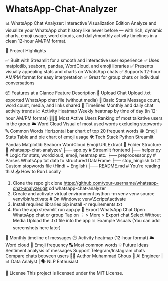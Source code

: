 # WhatsApp-Chat-Analyzer
📊 WhatsApp Chat Analyzer: Interactive Visualization Edition
Analyze and visualize your WhatsApp chat history like never before — with rich, dynamic charts, emoji usage, word clouds, and daily/monthly activity timelines in a clean 12-hour AM/PM format.

🚀 Project Highlights

✅ Built with Streamlit for a smooth and interactive user experience
✅ Uses matplotlib, seaborn, pandas, WordCloud, and emoji libraries
✅ Presents visually appealing stats and charts on WhatsApp chats
✅ Supports 12-hour AM/PM format for easy interpretation
✅ Great for group chats or individual conversations

📦 Features at a Glance
Feature	Description
📁 Upload Chat	Upload .txt exported WhatsApp chat file (without media)
🧮 Basic Stats	Message count, word count, media, and links shared
📆 Timelines	Monthly and daily chat activity trends
📈 Activity Heatmap	Weekly heatmap by time of day (in 12-hour AM/PM format)
🧑‍🤝‍🧑 Most Active Users	Ranking of most talkative users in the group
🌥️ Word Cloud	Visual of most used words excluding stopwords
🔤 Common Words	Horizontal bar chart of top 20 frequent words
😀 Emoji Stats	Table and pie chart of emoji usage
🛠 Tech Stack
 Python
 Streamlit
 Pandas
 Matplotlib
 Seaborn
 WordCloud
 Emoji
 URLExtract
📂 Folder Structure
📁 whatsapp-chat-analyzer/
├── app.py                 # Streamlit frontend
├── helper.py              # Logic for stats, wordcloud, emoji, heatmap etc.
├── preprocessor.py        # Parses WhatsApp txt data to structured DataFrame
├── stop_hinglish.txt      # Custom stopwords file (Hindi + English)
├── README.md              # You're reading this!
📥 How to Run Locally
1. Clone the repo
git clone https://github.com/your-username/whatsapp-chat-analyzer.git
cd whatsapp-chat-analyzer
2. Create and activate virtual environment
python -m venv venv
source venv/bin/activate        # On Windows: venv\Scripts\activate
3. Install required libraries
pip install -r requirements.txt
4. Run the app
streamlit run app.py
📝 Export WhatsApp Chat
Open WhatsApp chat or group
Tap on ⋮ > More > Export chat
Select Without Media
Upload the .txt file into the app
📊 Example Visuals
(You can add screenshots here later)

📅 Monthly timeline of messages
🕒 Activity heatmap (12-hour format)
🌥 Word cloud
🔢 Emoji frequency
🔠 Most common words
💡 Future Ideas
Sentiment analysis of messages
Support Telegram/Instagram chats
Compare chats between users
👨‍💻 Author
Muhammad Ghous
🧠 AI Engineer | 📊 Data Analyst | 🗣️ NLP Enthusiast

📄 License
This project is licensed under the MIT License.
